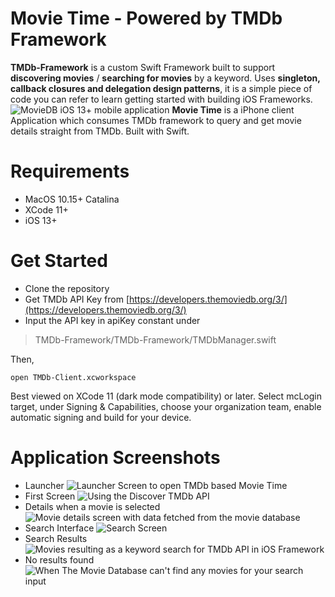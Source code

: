 
# Movie Time - Powered by TMDb Framework
**TMDb-Framework** is a custom Swift Framework built to support **discovering movies** / **searching for movies** by a keyword. Uses **singleton, callback closures and delegation design patterns**, it is a simple piece of code you can refer to learn getting started with building iOS Frameworks.
![MovieDB iOS 13+ mobile application](https://raw.githubusercontent.com/iAkashlal/movieDB/master/TMDb-Client/Screenshots/2.png)
**Movie Time** is a iPhone client Application which consumes TMDb framework to query and get movie details straight from TMDb. Built with Swift.

# Requirements

 - MacOS 10.15+ Catalina
 - XCode 11+
 - iOS 13+
# Get Started

 - Clone the repository
 - Get TMDb API Key from [https://developers.themoviedb.org/3/](https://developers.themoviedb.org/3/)
 - Input the API key in apiKey constant under 

> TMDb-Framework/TMDb-Framework/TMDbManager.swift

Then,
```
open TMDb-Client.xcworkspace
```
Best viewed on XCode 11 (dark mode compatibility) or later. 
Select mcLogin target, under Signing & Capabilities, choose your organization team, enable automatic signing and build for your device.

# Application Screenshots

 - Launcher
 ![Launcher Screen to open TMDb based Movie Time](https://raw.githubusercontent.com/iAkashlal/movieDB/master/TMDb-Client/Screenshots/1.png)
 - First Screen
 ![Using the Discover TMDb API](https://raw.githubusercontent.com/iAkashlal/movieDB/master/TMDb-Client/Screenshots/2.png)
 - Details when a movie is selected
 ![Movie details screen with data fetched from the movie database](https://raw.githubusercontent.com/iAkashlal/movieDB/master/TMDb-Client/Screenshots/3.png)
 - Search Interface
 ![Search Screen](https://raw.githubusercontent.com/iAkashlal/movieDB/master/TMDb-Client/Screenshots/4.png)
 - Search Results
 ![Movies resulting as a keyword search for TMDb API in iOS Framework](https://raw.githubusercontent.com/iAkashlal/movieDB/master/TMDb-Client/Screenshots/5.png)
 - No results found
 ![When The Movie Database can't find any movies for your search input](https://raw.githubusercontent.com/iAkashlal/movieDB/master/TMDb-Client/Screenshots/6.png)
